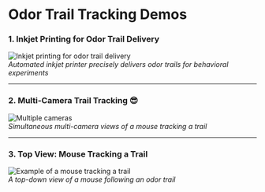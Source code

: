 # Odor Trail Tracking Demos

### 1. Inkjet Printing for Odor Trail Delivery
![Inkjet printing for odor trail delivery](data/Printer_video.gif)  
*Automated inkjet printer precisely delivers odor trails for behavioral experiments*

---

### 2. Multi-Camera Trail Tracking 😎

![Multiple cameras](data/Trailtracking_3views_c.gif)  
*Simultaneous multi-camera views of a mouse tracking a trail*

---

### 3. Top View: Mouse Tracking a Trail
![Example of a mouse tracking a trail](data/Trailtracking_top1_c.gif)  
*A top-down view of a mouse following an odor trail*
